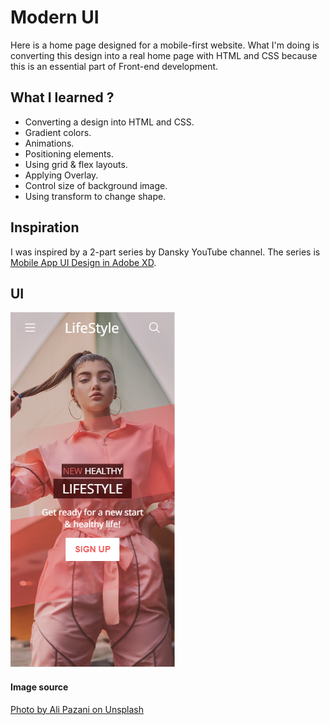 # Modern UI
Here is a home page designed for a mobile-first website. What I'm doing is converting this design into a real home page with HTML and CSS because this is an essential part of Front-end development. 

## What I learned ?
- Converting a design into HTML and CSS. 
- Gradient colors.
- Animations.
- Positioning elements.
- Using grid & flex layouts. 
- Applying Overlay.
- Control size of background image. 
- Using transform to change shape.

## Inspiration 
I was inspired by a 2-part series by Dansky YouTube channel. The series is [Mobile App UI Design in Adobe XD](https://www.youtube.com/watch?v=CnfXJ2qjv5I).

## UI
![ui image](ui.PNG)

#### Image source
[Photo by Ali Pazani on Unsplash](https://unsplash.com/photos/Qy59azZG5so)

 

